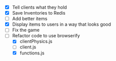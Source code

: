 - [X] Tell clients what they hold
- [X] Save Inventories to Redis
- [ ] Add better items
- [X] Display items to users in a way that looks good
- [ ] Fix the game
- [ ] Refactor code to use browserify
  - [X] clientPhysics.js
  - [ ] client.js
  - [X] functions.js